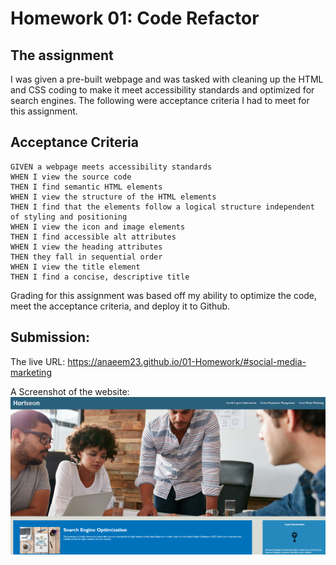 # Homework 01: Code Refactor

## The assignment

I was given a pre-built webpage and was tasked with cleaning up the HTML and CSS coding to make it meet accessibility standards and optimized for search engines. The following were acceptance criteria I had to meet for this assignment. 

## Acceptance Criteria

```
GIVEN a webpage meets accessibility standards
WHEN I view the source code
THEN I find semantic HTML elements
WHEN I view the structure of the HTML elements
THEN I find that the elements follow a logical structure independent of styling and positioning
WHEN I view the icon and image elements
THEN I find accessible alt attributes
WHEN I view the heading attributes
THEN they fall in sequential order
WHEN I view the title element
THEN I find a concise, descriptive title
```

Grading for this assignment was based off my ability to optimize the code, meet the acceptance criteria, and deploy it to Github.

## Submission:

The live URL: https://anaeem23.github.io/01-Homework/#social-media-marketing

A Screenshot of the website: ![Screenshot of website](./assets/images/Website-example.png)

